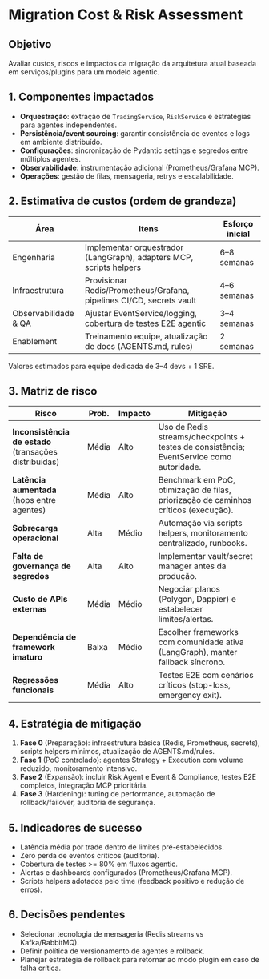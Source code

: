 # Migration Cost & Risk Assessment

## Objetivo

Avaliar custos, riscos e impactos da migração da arquitetura atual baseada
em serviços/plugins para um modelo agentic.

## 1. Componentes impactados

- **Orquestração**: extração de `TradingService`, `RiskService` e
  estratégias para agentes independentes.
- **Persistência/event sourcing**: garantir consistência de eventos e
  logs em ambiente distribuído.
- **Configurações**: sincronização de Pydantic settings e segredos entre
  múltiplos agentes.
- **Observabilidade**: instrumentação adicional (Prometheus/Grafana MCP).
- **Operações**: gestão de filas, mensageria, retrys e escalabilidade.

## 2. Estimativa de custos (ordem de grandeza)

| Área | Itens | Esforço inicial |
| --- | --- | --- |
| Engenharia | Implementar orquestrador (LangGraph), adapters MCP, scripts helpers | 6–8 semanas |
| Infraestrutura | Provisionar Redis/Prometheus/Grafana, pipelines CI/CD, secrets vault | 4–6 semanas |
| Observabilidade & QA | Ajustar EventService/logging, cobertura de testes E2E agentic | 3–4 semanas |
| Enablement | Treinamento equipe, atualização de docs (AGENTS.md, rules) | 2 semanas |

Valores estimados para equipe dedicada de 3–4 devs + 1 SRE.

## 3. Matriz de risco

| Risco | Prob. | Impacto | Mitigação |
| --- | --- | --- | --- |
| **Inconsistência de estado** (transações distribuídas) | Média | Alto | Uso de Redis streams/checkpoints + testes de consistência; EventService como autoridade. |
| **Latência aumentada** (hops entre agentes) | Média | Alto | Benchmark em PoC, otimização de filas, priorização de caminhos críticos (execução). |
| **Sobrecarga operacional** | Alta | Médio | Automação via scripts helpers, monitoramento centralizado, runbooks. |
| **Falta de governança de segredos** | Alta | Alto | Implementar vault/secret manager antes da produção. |
| **Custo de APIs externas** | Média | Médio | Negociar planos (Polygon, Dappier) e estabelecer limites/alertas. |
| **Dependência de framework imaturo** | Baixa | Médio | Escolher frameworks com comunidade ativa (LangGraph), manter fallback síncrono. |
| **Regressões funcionais** | Média | Alto | Testes E2E com cenários críticos (stop-loss, emergency exit). |

## 4. Estratégia de mitigação

1. **Fase 0** (Preparação): infraestrutura básica (Redis, Prometheus,
   secrets), scripts helpers mínimos, atualização de AGENTS.md/rules.
2. **Fase 1** (PoC controlado): agentes Strategy + Execution com volume
   reduzido, monitoramento intensivo.
3. **Fase 2** (Expansão): incluir Risk Agent e Event & Compliance, testes E2E
   completos, integração MCP prioritária.
4. **Fase 3** (Hardening): tuning de performance, automação de
   rollback/failover, auditoria de segurança.

## 5. Indicadores de sucesso

- Latência média por trade dentro de limites pré-estabelecidos.
- Zero perda de eventos críticos (auditoria).
- Cobertura de testes >= 80% em fluxos agentic.
- Alertas e dashboards configurados (Prometheus/Grafana MCP).
- Scripts helpers adotados pelo time (feedback positivo e redução de erros).

## 6. Decisões pendentes

- Selecionar tecnologia de mensageria (Redis streams vs Kafka/RabbitMQ).
- Definir política de versionamento de agentes e rollback.
- Planejar estratégia de rollback para retornar ao modo plugin em caso de
  falha crítica.


